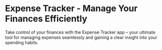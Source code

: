 # Expense Tracker - Manage Your Finances Efficiently
 Take control of your finances with the Expense Tracker app – your ultimate tool for managing expenses seamlessly and gaining a clear insight into your spending habits.
